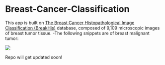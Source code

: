 # Breast-Cancer-Classification
This app is built on [The Breast Cancer Histopathological Image Classification (BreakHis)](https://web.inf.ufpr.br/vri/databases/breast-cancer-histopathological-database-breakhis/) database, composed of 9,109 microscopic images of breast tumor tissue.
-The following snippets are of breast malignant tumor:
<p align="left">
  <img src="https://web.inf.ufpr.br/vri/wp-content/uploads/sites/7/2017/06/Screen-Shot-2017-06-20-at-09.58.29.png"/>
</p>


Repo will get updated soon!
